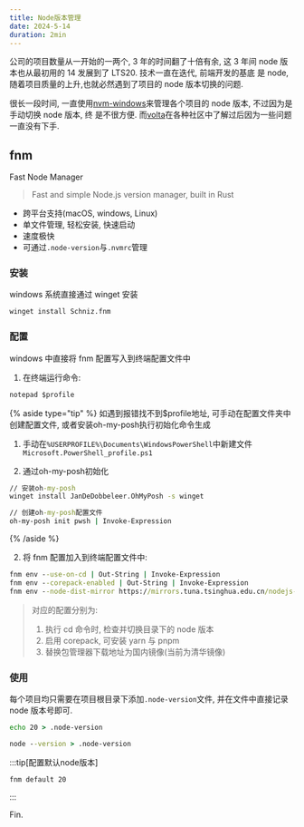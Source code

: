 ```yaml
---
title: Node版本管理
date: 2024-5-14
duration: 2min
---
```


公司的项目数量从一开始的一两个, 3 年的时间翻了十倍有余, 这 3 年间 node 版本也从最初用的 14 发展到了 LTS20. 技术一直在迭代, 前端开发的基底
是 node, 随着项目质量的上升,也就必然遇到了项目的 node 版本切换的问题.

很长一段时间, 一直使用[nvm-windows](https://github.com/coreybutler/nvm-windows)来管理各个项目的 node 版本, 不过因为是手动切换 node 版本, 终
是不很方便. 而[volta](https://volta.sh/)在各种社区中了解过后因为一些问题一直没有下手.

## fnm

Fast Node Manager

> Fast and simple Node.js version manager, built in Rust

- 跨平台支持(macOS, windows, Linux)
- 单文件管理, 轻松安装, 快速启动
- 速度极快
- 可通过`.node-version`与`.nvmrc`管理

### 安装

windows 系统直接通过 winget 安装

```cmd
winget install Schniz.fnm
```

### 配置

windows 中直接将 fnm 配置写入到终端配置文件中

1. 在终端运行命令:

```cmd
notepad $profile
```

{% aside type="tip" %}
如遇到报错找不到$profile地址, 可手动在配置文件夹中创建配置文件, 或者安装oh-my-posh执行初始化命令生成

1. 手动在`%USERPROFILE%\Documents\WindowsPowerShell`中新建文件`Microsoft.PowerShell_profile.ps1`

2. 通过oh-my-posh初始化

```cmd
// 安装oh-my-posh
winget install JanDeDobbeleer.OhMyPosh -s winget

// 创建oh-my-posh配置文件
oh-my-posh init pwsh | Invoke-Expression
```

{% /aside %}

2. 将 fnm 配置加入到终端配置文件中:

```cmd
fnm env --use-on-cd | Out-String | Invoke-Expression
fnm env --corepack-enabled | Out-String | Invoke-Expression
fnm env --node-dist-mirror https://mirrors.tuna.tsinghua.edu.cn/nodejs-release/ | Out-String | Invoke-Expression
```

> 对应的配置分别为:
>
> 1.  执行 cd 命令时, 检查并切换目录下的 node 版本
> 2.  启用 corepack, 可安装 yarn 与 pnpm
> 3.  替换包管理器下载地址为国内镜像(当前为清华镜像)

### 使用

每个项目均只需要在项目根目录下添加`.node-version`文件, 并在文件中直接记录 node 版本号即可.

```cmd title='为项目指定fnm使用的node版本'
echo 20 > .node-version
```

```cmd title='写入当前node版本'
node --version > .node-version
```

:::tip[配置默认node版本]

```cmd title='配置默认node版本'
fnm default 20
```

:::

Fin.
